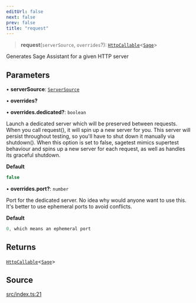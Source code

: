 ```yaml
---
editUrl: false
next: false
prev: false
title: "request"
---
```


> **request**(`serverSource`, `overrides`?): [`HttpCallable`](../type-aliases/HttpCallable.md)\<[`Sage`](../classes/Sage.md)\>

Generates Sage Assistant for a given HTTP server

## Parameters

• **serverSource**: [`ServerSource`](../type-aliases/ServerSource.md)

• **overrides?**

• **overrides\.dedicated?**: `boolean`

Launch a dedicated server which will be preserved between requests.
When you call request(), it will spin up a new server for you.
This server will persist throughout testing, so you'll have to shut down it manually via shutdown().
When this option is set to false, sagetest mimics supertest behaviour and spins up a new server for each request,
as well as handles its graceful shutdown.

**Default**
```ts
false
```

• **overrides\.port?**: `number`

Port for the dedicated server.
No idea why would anyone want to use this. It's better to use ephemeral ports to avoid conflicts.

**Default**
```ts
0, which means an ephemeral port
```

## Returns

[`HttpCallable`](../type-aliases/HttpCallable.md)\<[`Sage`](../classes/Sage.md)\>

## Source

[src/index.ts:21](https://github.com/eddienubes/sagetest/blob/c1a99be/src/index.ts#L21)
